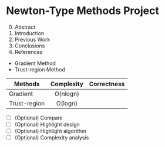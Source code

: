 # Newton-Type Methods Project

0. Abstract
1. Introduction
2. Previous Work
3. Conclusions
4. References

- Gradient Method 
- Trust-region Method 

| Methods       | Complexity    | Correctness  |
| ------------- |:-------------:| ------------:|
| Gradient      | O(nlogn)      |              |
| Trust-region  | O(logn)       |              |
 

- [ ] \(Optional) Compare
- [ ] \(Optional) Highlight design
- [ ] \(Optional) Highlight algorithm
- [ ] \(Optional) Complexity analysis
